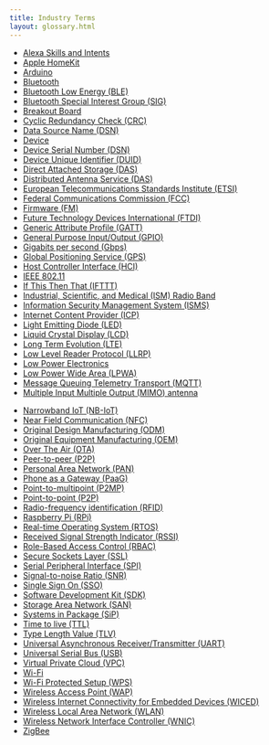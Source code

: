 ```yaml
---
title: Industry Terms
layout: glossary.html
---
```


<div class="row hspace">
<div class="col-md-6">
<ul>
<li><a href="https://developer.amazon.com/docs/custom-skills/implement-the-built-in-intents.html">Alexa Skills and Intents</a></li>
<li><a href="https://www.apple.com/shop/accessories/all-accessories/homekit?page=2">Apple HomeKit</a></li>
<li><a href="https://www.arduino.cc/">Arduino</a></li>
<li><a href="https://en.wikipedia.org/wiki/Bluetooth">Bluetooth</a></li>
<li><a href="https://en.wikipedia.org/wiki/Bluetooth_Low_Energy">Bluetooth Low Energy (BLE)</a></li>
<li><a href="https://www.bluetooth.com/">Bluetooth Special Interest Group (SIG)</a></li>
<li><a href="http://www.cncroutersource.com/breakout-boards.html">Breakout Board</a></li>
<li><a href="https://en.wikipedia.org/wiki/Cyclic_redundancy_check">Cyclic Redundancy Check (CRC)</a></li>
<li><a href="https://en.wikipedia.org/wiki/Data_source_name">Data Source Name (DSN)</a></li>
<li><a href="https://internetofthingsagenda.techtarget.com/definition/IoT-device">Device</a></li>
<li><a href="https://www.lifewire.com/serial-number-2626008">Device Serial Number (DSN)</a></li>
<li><a href="https://tools.ietf.org/html/rfc6355">Device Unique Identifier (DUID)</a></li>
<li><a href="https://en.wikipedia.org/wiki/Direct-attached_storage">Direct Attached Storage (DAS)</a></li>
<li><a href="https://en.wikipedia.org/wiki/Distributed_antenna_system">Distributed Antenna Service (DAS)</a></li>
<li><a href="https://www.etsi.org/about">European Telecommunications Standards Institute (ETSI)</a></li>
<li><a href="https://www.fcc.gov/">Federal Communications Commission (FCC)</a></li>
<li><a href="https://en.wikipedia.org/wiki/Firmware">Firmware (FM)</a></li>
<li><a href="https://en.wikipedia.org/wiki/FTDI">Future Technology Devices International (FTDI)</a></li>
<li><a href="https://en.wikipedia.org/wiki/List_of_Bluetooth_profiles">Generic Attribute Profile (GATT)</a></li>
<li><a href="https://en.wikipedia.org/wiki/General-purpose_input/output">General Purpose Input/Output (GPIO)</a></li>
<li><a href="https://en.wikipedia.org/wiki/Data-rate_units">Gigabits per second (Gbps)</a></li>
<li><a href="https://www.gps.gov/">Global Positioning Service (GPS)</a></li>
<li><a href="https://en.wikipedia.org/wiki/Host_controller_interface">Host Controller Interface (HCI)</a></li>
<li><a href="https://en.wikipedia.org/wiki/IEEE_802.11">IEEE 802.11</a></li>
<li><a href="https://en.wikipedia.org/wiki/IFTTT">If This Then That (IFTTT)</a></li>
<li><a href="https://en.wikipedia.org/wiki/ISM_band">Industrial, Scientific, and Medical (ISM) Radio Band</a></li>
<li><a href="https://www.iso.org/isoiec-27001-information-security.html">Information Security Management System (ISMS)</a></li>
<li><a href="https://en.wikipedia.org/wiki/ICP_license">Internet Content Provider (ICP)</a></li>
<li><a href="https://en.wikipedia.org/wiki/Light-emitting_diode">Light Emitting Diode (LED)</a></li>
<li><a href="https://en.wikipedia.org/wiki/Liquid-crystal_display">Liquid Crystal Display (LCD)</a></li>
<li><a href="https://en.wikipedia.org/wiki/LTE_(telecommunication)">Long Term Evolution (LTE)</a></li>
<li><a href="https://www.gs1.org/standards/epc-rfid/llrp/1-1-0">Low Level Reader Protocol (LLRP)</a></li>
<li><a href="https://en.wikipedia.org/wiki/Low-power_electronics">Low Power Electronics</a></li>
<li><a href="https://en.wikipedia.org/wiki/LPWAN">Low Power Wide Area (LPWA)</a></li>
<li><a href="https://en.wikipedia.org/wiki/MQTT">Message Queuing Telemetry Transport (MQTT)</a></li>
<li><a href="https://en.wikipedia.org/wiki/MIMO">Multiple Input Multiple Output (MIMO) antenna</a></li>
</ul>
</div>

<div class="col-md-6">
<ul>
<li><a href="https://en.wikipedia.org/wiki/Narrowband_IoT">Narrowband IoT (NB-IoT)</a></li>
<li><a href="https://en.wikipedia.org/wiki/Near-field_communication">Near Field Communication (NFC)</a></li>
<li><a href="https://en.wikipedia.org/wiki/Original_design_manufacturer">Original Design Manufacturing (ODM)</a></li>
<li><a href="https://en.wikipedia.org/wiki/Original_equipment_manufacturer">Original Equipment Manufacturing (OEM)</a></li>
<li><a href="https://en.wikipedia.org/wiki/Over-the-air_programming">Over The Air (OTA)</a></li>
<li><a href="https://en.wikipedia.org/wiki/Peer-to-peer">Peer-to-peer (P2P)</a></li>
<li><a href="https://en.wikipedia.org/wiki/Personal_area_network">Personal Area Network (PAN)</a></li>
<li><a href="http://www.embedded-computing.com/embedded-computing-design/your-smartphone-could-double-as-an-iot-gateway">Phone as a Gateway (PaaG)</a></li>
<li><a href="https://en.wikipedia.org/wiki/Point-to-multipoint_communication">Point-to-multipoint (P2MP)</a></li>
<li><a href="https://en.wikipedia.org/wiki/Point-to-point_(telecommunications)">Point-to-point (P2P)</a></li>
<li><a href="https://en.wikipedia.org/wiki/Radio-frequency_identification">Radio-frequency identification (RFID)</a></li>
<li><a href="https://www.raspberrypi.org/">Raspberry Pi (RPi)</a></li>
<li><a href="https://en.wikipedia.org/wiki/Real-time_operating_system">Real-time Operating System (RTOS)</a></li>
<li><a href="https://en.wikipedia.org/wiki/Received_signal_strength_indication">Received Signal Strength Indicator (RSSI)</a></li>
<li><a href="https://en.wikipedia.org/wiki/Role-based_access_control">Role-Based Access Control (RBAC)</a></li>
<li><a href="https://en.wikipedia.org/wiki/Transport_Layer_Security">Secure Sockets Layer (SSL)</a></li>
<li><a href="https://en.wikipedia.org/wiki/Serial_Peripheral_Interface">Serial Peripheral Interface (SPI)</a></li>
<li><a href="https://en.wikipedia.org/wiki/Signal-to-noise_ratio">Signal-to-noise Ratio (SNR)</a></li>
<li><a href="https://auth0.com/docs/sso/current">Single Sign On (SSO)</a></li>
<li><a href="https://en.wikipedia.org/wiki/Software_development_kit">Software Development Kit (SDK)</a></li>
<li><a href="https://en.wikipedia.org/wiki/Storage_area_network">Storage Area Network (SAN)</a></li>
<li><a href="https://en.wikipedia.org/wiki/System_in_package">Systems in Package (SiP)</a></li>
<li><a href="https://en.wikipedia.org/wiki/Time_to_live">Time to live (TTL)</a></li>
<li><a href="https://en.wikipedia.org/wiki/Type-length-value">Type Length Value (TLV)</a></li>
<li><a href="https://en.wikipedia.org/wiki/Universal_asynchronous_receiver-transmitter">Universal Asynchronous Receiver/Transmitter (UART)</a></li>
<li><a href="https://en.wikipedia.org/wiki/USB">Universal Serial Bus (USB)</a></li>
<li><a href="https://en.wikipedia.org/wiki/Virtual_private_cloud">Virtual Private Cloud (VPC)</a></li>
<li><a href="https://en.wikipedia.org/wiki/Wi-Fi">Wi-Fi</a></li>
<li><a href="https://en.wikipedia.org/wiki/Wi-Fi_Protected_Setup">Wi-Fi Protected Setup (WPS)</a></li>
<li><a href="https://en.wikipedia.org/wiki/Wireless_access_point">Wireless Access Point (WAP)</a></li>
<li><a href="https://www.abbreviations.com/term/1463300">Wireless Internet Connectivity for Embedded Devices (WICED)</a></li>
<li><a href="https://en.wikipedia.org/wiki/Wireless_LAN">Wireless Local Area Network (WLAN)</a></li>
<li><a href="https://en.wikipedia.org/wiki/Wireless_network_interface_controller">Wireless Network Interface Controller (WNIC)</a></li>
<li><a href="https://www.zigbee.org/">ZigBee</a></li>
</ul>
</div>
</div>
